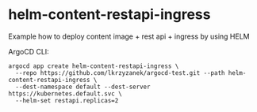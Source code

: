 # helm-content-restapi-ingress

Example how to deploy content image + rest api + ingress by using HELM


ArgoCD CLI:

```shell
argocd app create helm-content-restapi-ingress \
  --repo https://github.com/lkrzyzanek/argocd-test.git --path helm-content-restapi-ingress \
  --dest-namespace default --dest-server https://kubernetes.default.svc \
  --helm-set restapi.replicas=2
```